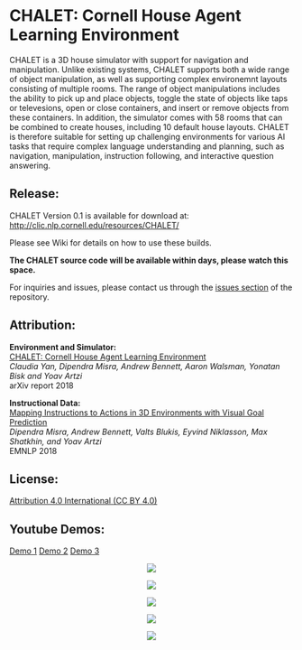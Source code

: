 # CHALET: Cornell House Agent Learning Environment

CHALET is a 3D house simulator with support for navigation and manipulation. Unlike existing systems, CHALET supports both a wide range of object manipulation, as well as supporting complex environemnt layouts consisting of multiple rooms. The range of object manipulations includes the ability to pick up and place objects, toggle the state of objects like taps or televesions, open or close containers, and insert or remove objects from these containers. In addition, the simulator comes with 58 rooms that can be combined to create houses, including 10 default house layouts. CHALET is therefore suitable for setting up challenging environments for various AI tasks that require complex language understanding and planning, such as navigation, manipulation, instruction following, and interactive question answering.

## Release:

CHALET Version 0.1 is available for download at: http://clic.nlp.cornell.edu/resources/CHALET/ 

Please see Wiki for details on how to use these builds.

**The CHALET source code will be available within days, please watch this space.**

For inquiries and issues, please contact us through the [issues section](https://github.com/clic-lab/chalet/issues) of the repository. 

## Attribution:

**Environment and Simulator:**  
[CHALET: Cornell House Agent Learning Environment](https://arxiv.org/abs/1801.07357)  
_Claudia Yan, Dipendra Misra, Andrew Bennett, Aaron Walsman, Yonatan Bisk and Yoav Artzi_  
arXiv report 2018

**Instructional Data:**  
[Mapping Instructions to Actions in 3D Environments with Visual Goal Prediction](https://arxiv.org/abs/1809.00786)  
_Dipendra Misra, Andrew Bennett, Valts Blukis, Eyvind Niklasson, Max Shatkhin, and Yoav Artzi_  
EMNLP 2018


## License:

[Attribution 4.0 International (CC BY 4.0)](https://creativecommons.org/licenses/by/4.0/)

## Youtube Demos: 
<a href="https://youtu.be/FBirx-10JPE">Demo 1</a>
<a href="https://youtu.be/EpGS5606rn8">Demo 2</a>
<a href="https://youtu.be/KAPyvdT05B0">Demo 3</a>

<p align="center"><img src="http://s1cyan.github.io/images/ctech/cabinetglass.gif"></p>
  
<p align="center"><img src="http://s1cyan.github.io/images/ctech/candle.gif"></p>

<p align="center"><img src="http://s1cyan.github.io/images/ctech/dresserdrawer.gif"></p>

<p align="center"><img src="http://s1cyan.github.io/images/ctech/fridge.gif"></p>

<p align="center"><img src="http://s1cyan.github.io/images/ctech/sink.gif"></p>
